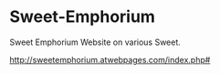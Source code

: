 # Sweet-Emphorium
Sweet Emphorium Website on various Sweet. 

http://sweetemphorium.atwebpages.com/index.php#
